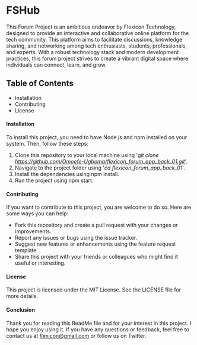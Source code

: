 
# FSHub
This Forum Project is an ambitious endeavor by Flexicon Technology, designed to provide an interactive and collaborative online platform for the tech community. This platform aims to facilitate discussions, knowledge sharing, and networking among tech enthusiasts, students, professionals, and experts. With a robust technology stack and modern development practices, this forum project strives to create a vibrant digital space where individuals can connect, learn, and grow.

## Table of Contents
* Installation
* Contributing
* License

#### Installation
To install this project, you need to have Node.js and npm installed on your system. Then, follow these steps:

1. Clone this repository to your local machine using '*git clone  https://github.com/Omoefe-Ugboma/flexicon_forum_app_back_01.git*'.
2. Navigate to the project folder using '*cd flexicon_forum_app_back_01*'.
3. Install the dependencies using npm install.
4. Run the project using npm start.

#### Contributing
If you want to contribute to this project, you are welcome to do so. Here are some ways you can help:

* Fork this repository and create a pull request with your changes or improvements.
* Report any issues or bugs using the issue tracker.
* Suggest new features or enhancements using the feature request template.
* Share this project with your friends or colleagues who might find it useful or interesting.

#### License
This project is licensed under the MIT License. See the LICENSE file for more details.

#### Conclusion
Thank you for reading this ReadMe file and for your interest in this project. I hope you enjoy using it. If you have any questions or feedback, feel free to contact us at flexicon@gmail.com or follow us on Twitter.